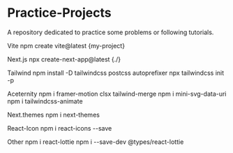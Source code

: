 # Practice-Projects

A repository dedicated to practice some problems or following tutorials.

Vite
npm create vite@latest {my-project}

Next.js
npx create-next-app@latest {./}

Tailwind
npm install -D tailwindcss postcss autoprefixer
npx tailwindcss init -p

Aceternity
npm i framer-motion clsx tailwind-merge
npm i mini-svg-data-uri
npm i tailwindcss-animate

Next.themes
npm i next-themes

React-Icon
npm i react-icons --save

Other
npm i react-lottie
npm i --save-dev @types/react-lottie
